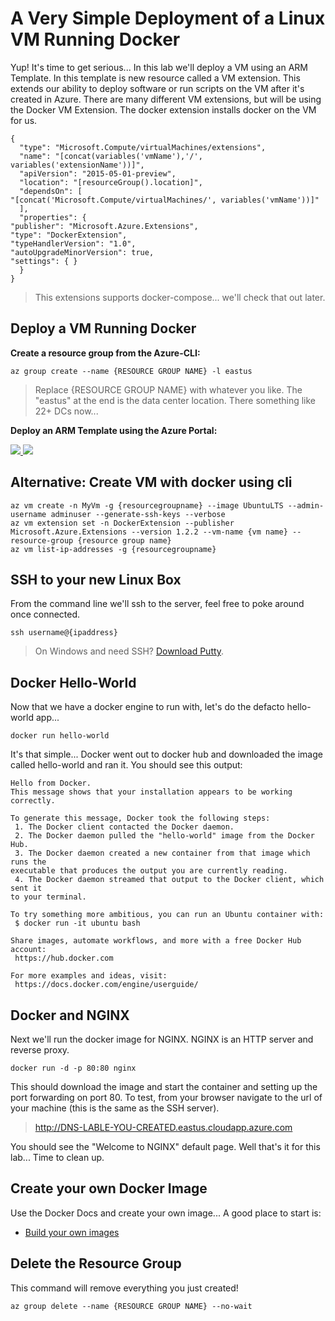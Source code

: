 # A Very Simple Deployment of a Linux VM Running Docker #
Yup! It's time to get serious... In this lab we'll deploy a VM using an ARM Template. In this template is new resource called a VM extension. This extends our ability to deploy software or run scripts on the VM after it's created in Azure. There are many different VM extensions, but will be using the Docker VM Extension. The docker extension installs docker on the VM for us.

    {
      "type": "Microsoft.Compute/virtualMachines/extensions",
      "name": "[concat(variables('vmName'),'/', variables('extensionName'))]",
      "apiVersion": "2015-05-01-preview",
      "location": "[resourceGroup().location]",
      "dependsOn": [
    "[concat('Microsoft.Compute/virtualMachines/', variables('vmName'))]"
      ],
      "properties": {
    "publisher": "Microsoft.Azure.Extensions",
    "type": "DockerExtension",
    "typeHandlerVersion": "1.0",
    "autoUpgradeMinorVersion": true,
    "settings": { }
      }
    }

> This extensions supports docker-compose... we'll check that out later.

## Deploy a VM Running Docker
**Create a resource group from the Azure-CLI:**

    az group create --name {RESOURCE GROUP NAME} -l eastus

> Replace {RESOURCE GROUP NAME} with whatever you like. The "eastus" at the end is the data center location. There something like 22+ DCs now...

**Deploy an ARM Template using the Azure Portal:**

<a href="https://portal.azure.com/#create/Microsoft.Template/uri/https%3A%2F%2Fraw.githubusercontent.com%2Fazure%2Fazure-quickstart-templates%2Fmaster%2Fdocker-simple-on-ubuntu%2Fazuredeploy.json" target="_blank">
    <img src="http://azuredeploy.net/deploybutton.png"/>
</a>
<a href="http://armviz.io/#/?load=https%3A%2F%2Fraw.githubusercontent.com%2Fazure%2Fazure-quickstart-templates%2Fmaster%2Fdocker-simple-on-ubuntu%2Fazuredeploy.json" target="_blank">
    <img src="http://armviz.io/visualizebutton.png"/>
</a>

## Alternative:  Create VM with docker using cli

```
az vm create -n MyVm -g {resourcegroupname} --image UbuntuLTS --admin-username adminuser --generate-ssh-keys --verbose
az vm extension set -n DockerExtension --publisher Microsoft.Azure.Extensions --version 1.2.2 --vm-name {vm name} --resource-group {resource group name} 
az vm list-ip-addresses -g {resourcegroupname}
```

## SSH to your new Linux Box ##
From the command line we'll ssh to the server, feel free to poke around once connected.

    ssh username@{ipaddress}

> On Windows and need SSH? [Download Putty](http://www.chiark.greenend.org.uk/~sgtatham/putty/download.html).

## Docker Hello-World ##
Now that we have a docker engine to run with, let's do the defacto hello-world app...

    docker run hello-world

It's that simple... Docker went out to docker hub and downloaded the image called hello-world and ran it. You should see this output:

    Hello from Docker.
    This message shows that your installation appears to be working correctly.
    
    To generate this message, Docker took the following steps:
     1. The Docker client contacted the Docker daemon.
     2. The Docker daemon pulled the "hello-world" image from the Docker Hub.
     3. The Docker daemon created a new container from that image which runs the
    executable that produces the output you are currently reading.
     4. The Docker daemon streamed that output to the Docker client, which sent it
    to your terminal.
    
    To try something more ambitious, you can run an Ubuntu container with:
     $ docker run -it ubuntu bash
    
    Share images, automate workflows, and more with a free Docker Hub account:
     https://hub.docker.com
    
    For more examples and ideas, visit:
     https://docs.docker.com/engine/userguide/

## Docker and NGINX
Next we'll run the docker image for NGINX. NGINX is an HTTP server and reverse proxy.

    docker run -d -p 80:80 nginx

This should download the image and start the container and setting up the port forwarding on port 80. To test, from your browser navigate to the url of your machine (this is the same as the SSH server).

> http://DNS-LABLE-YOU-CREATED.eastus.cloudapp.azure.com

You should see the "Welcome to NGINX" default page. Well that's it for this lab... Time to clean up.

## Create your own Docker Image ##
Use the Docker Docs and create your own image... A good place to start is:

* [Build your own images](https://docs.docker.com/engine/userguide/containers/dockerimages/)

## Delete the Resource Group ##
This command will remove everything you just created!

    az group delete --name {RESOURCE GROUP NAME} --no-wait
